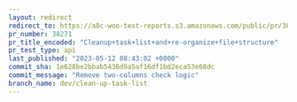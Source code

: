 ```yaml
---
layout: redirect
redirect_to: https://a8c-woo-test-reports.s3.amazonaws.com/public/pr/38271/api/index.html
pr_number: 38271
pr_title_encoded: "Cleanup+task+list+and+re-organize+file+structure"
pr_test_type: api
last_published: "2023-05-12 08:43:02 +0000"
commit_sha: 1e628be2bbab5436d9a5af16df1bd2eca53e68dc
commit_message: "Remove two-columns check logic"
branch_name: dev/clean-up-task-list
---
```

